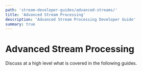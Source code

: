 ```yaml
---
path: 'stream-developer-guides/advanced-streams/'
title: 'Advanced Stream Processing'
description: 'Advanced Stream Processing Developer Guide'
summary: true
---
```


# Advanced Stream Processing

Discuss at a high level what is covered in the following guides.
